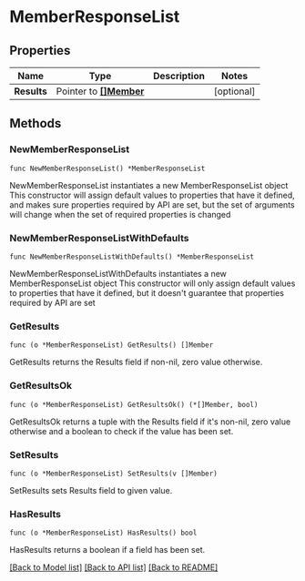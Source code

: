 # MemberResponseList

## Properties

Name | Type | Description | Notes
------------ | ------------- | ------------- | -------------
**Results** | Pointer to [**[]Member**](Member.md) |  | [optional] 

## Methods

### NewMemberResponseList

`func NewMemberResponseList() *MemberResponseList`

NewMemberResponseList instantiates a new MemberResponseList object
This constructor will assign default values to properties that have it defined,
and makes sure properties required by API are set, but the set of arguments
will change when the set of required properties is changed

### NewMemberResponseListWithDefaults

`func NewMemberResponseListWithDefaults() *MemberResponseList`

NewMemberResponseListWithDefaults instantiates a new MemberResponseList object
This constructor will only assign default values to properties that have it defined,
but it doesn't guarantee that properties required by API are set

### GetResults

`func (o *MemberResponseList) GetResults() []Member`

GetResults returns the Results field if non-nil, zero value otherwise.

### GetResultsOk

`func (o *MemberResponseList) GetResultsOk() (*[]Member, bool)`

GetResultsOk returns a tuple with the Results field if it's non-nil, zero value otherwise
and a boolean to check if the value has been set.

### SetResults

`func (o *MemberResponseList) SetResults(v []Member)`

SetResults sets Results field to given value.

### HasResults

`func (o *MemberResponseList) HasResults() bool`

HasResults returns a boolean if a field has been set.


[[Back to Model list]](../README.md#documentation-for-models) [[Back to API list]](../README.md#documentation-for-api-endpoints) [[Back to README]](../README.md)


